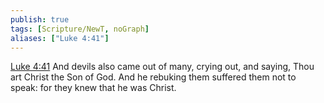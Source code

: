 ```yaml
---
publish: true
tags: [Scripture/NewT, noGraph]
aliases: ["Luke 4:41"]
---
```

[Luke 4:41](https://churchofjesuschrist.org/study/scriptures/nt/luke/4?lang=eng&id=p41#p41) And devils also came out of many, crying out, and saying, Thou art Christ the Son of God. And he rebuking them suffered them not to speak: for they knew that he was Christ.
